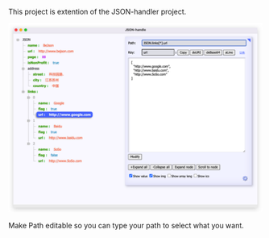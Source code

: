 This project is extention of the JSON-handler project.

![alt text](image.png)

Make Path editable so you can type your path to select what you want.